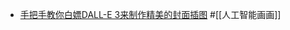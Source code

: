- [手把手教你白嫖DALL-E 3来制作精美的封面插图](https://mp.weixin.qq.com/s?biz=MzU0MDk3NTUxMA==&mid=2247484877&idx=1&sn=3c8bf1611001f319224620c2f333dfc7&chksm=fb304d34cc47c422e7438342bafa7c8fcc0d964af2cb9c8482190eb8eff0ec1a261595be055b#rd) #[[人工智能画画]]
